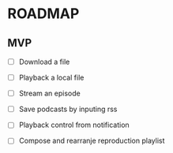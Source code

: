 # ROADMAP

## MVP

- [ ] Download a file

- [ ] Playback a local file

- [ ] Stream an episode

- [ ] Save podcasts by inputing rss

- [ ] Playback control from notification

- [ ] Compose and rearranje reproduction playlist

